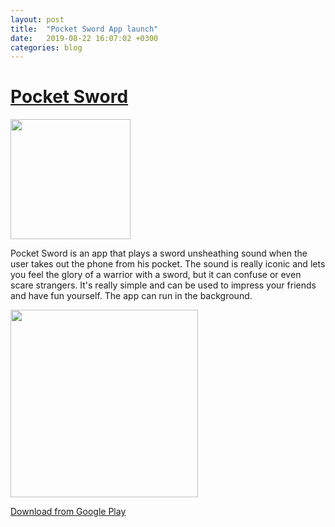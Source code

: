 ```yaml
---
layout: post
title:  "Pocket Sword App launch"
date:   2019-08-22 16:07:02 +0300
categories: blog
---
```


# [Pocket Sword](https://play.google.com/store/apps/details?id=ru.ivanludvig.sword)
<img src="{{site.baseurl}}/assets/img/ps_icon.png" width="192">

Pocket Sword is an app that plays a sword unsheathing sound when the user takes out the phone from his pocket. The sound is really iconic and lets you feel the glory of a warrior with a sword, but it can confuse or even scare strangers. It's really simple and can be used to impress your friends and have fun yourself.
The app can run in the background.

<img src="{{site.baseurl}}/assets/img/ps_screenshot.jpg" width="300">

[Download from Google Play](https://play.google.com/store/apps/details?id=ru.ivanludvig.sword)



